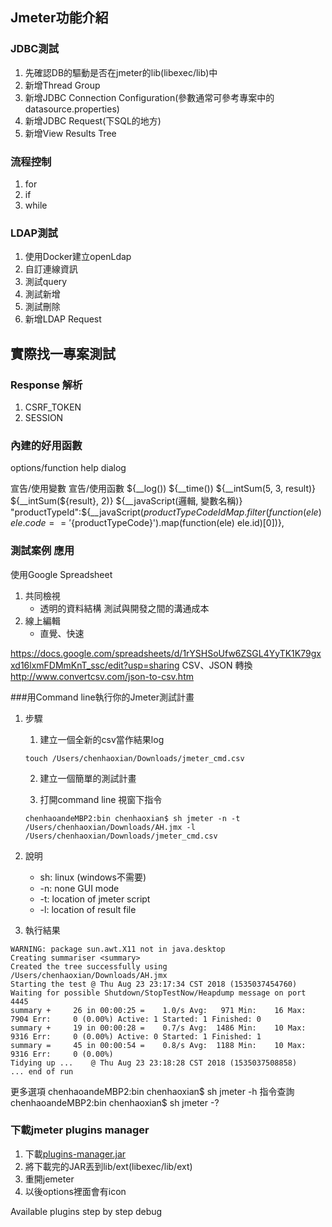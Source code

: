## Jmeter功能介紹


### JDBC測試
1. 先確認DB的驅動是否在jmeter的lib(libexec/lib)中
2. 新增Thread Group
3. 新增JDBC Connection Configuration(參數通常可參考專案中的datasource.properties)
4. 新增JDBC Request(下SQL的地方)
5. 新增View Results Tree

### 流程控制
1. for
2. if
3. while

### LDAP測試
1. 使用Docker建立openLdap
2. 自訂連線資訊
3. 測試query
4. 測試新增
5. 測試刪除
6. 新增LDAP Request


## 實際找一專案測試
### Response 解析
1. CSRF_TOKEN
2. SESSION

### 內建的好用函數
options/function help dialog


宣告/使用變數
宣告/使用函數
${__log())
${__time())
${__intSum(5, 3, result)}
${__intSum(${result}, 2)}
${__javaScript(邏輯, 變數名稱)}
"productTypeId":${__javaScript(${productTypeCodeIdMap}.filter(function(ele) ele.code == '${productTypeCode}').map(function(ele) ele.id)[0])},

### 測試案例 應用
使用Google Spreadsheet
1. 共同檢視
    - 透明的資料結構 測試與開發之間的溝通成本
2. 線上編輯 
    - 直覺、快速

https://docs.google.com/spreadsheets/d/1rYSHSoUfw6ZSGL4YyTK1K79gxxd16lxmFDMmKnT_ssc/edit?usp=sharing
CSV、JSON 轉換 
http://www.convertcsv.com/json-to-csv.htm


###用Command line執行你的Jmeter測試計畫

1. 步驟
    1. 建立一個全新的csv當作結果log  
    ```
    touch /Users/chenhaoxian/Downloads/jmeter_cmd.csv
    ```
    2. 建立一個簡單的測試計畫

    3. 打開command line 視窗下指令  
    ```
    chenhaoandeMBP2:bin chenhaoxian$ sh jmeter -n -t /Users/chenhaoxian/Downloads/AH.jmx -l /Users/chenhaoxian/Downloads/jmeter_cmd.csv
    ```  

2. 說明
    - sh: linux (windows不需要)
    - -n: none GUI mode
    - -t: location of jmeter script
    - -l: location of result file

3. 執行結果  
```
WARNING: package sun.awt.X11 not in java.desktop
Creating summariser <summary>
Created the tree successfully using /Users/chenhaoxian/Downloads/AH.jmx
Starting the test @ Thu Aug 23 23:17:34 CST 2018 (1535037454760)
Waiting for possible Shutdown/StopTestNow/Heapdump message on port 4445
summary +     26 in 00:00:25 =    1.0/s Avg:   971 Min:    16 Max:  7904 Err:     0 (0.00%) Active: 1 Started: 1 Finished: 0
summary +     19 in 00:00:28 =    0.7/s Avg:  1486 Min:    10 Max:  9316 Err:     0 (0.00%) Active: 0 Started: 1 Finished: 1
summary =     45 in 00:00:54 =    0.8/s Avg:  1188 Min:    10 Max:  9316 Err:     0 (0.00%)
Tidying up ...    @ Thu Aug 23 23:18:28 CST 2018 (1535037508858)
... end of run
```  
更多選項
chenhaoandeMBP2:bin chenhaoxian$ sh jmeter -h
指令查詢
chenhaoandeMBP2:bin chenhaoxian$ sh jmeter -?







### 下載jmeter plugins manager
1. 下載[plugins-manager.jar](https://jmeter-plugins.org/get/)
2. 將下載完的JAR丟到lib/ext(libexec/lib/ext)
3. 重開jemeter
4. 以後options裡面會有icon

  Available plugins
  step by step debug